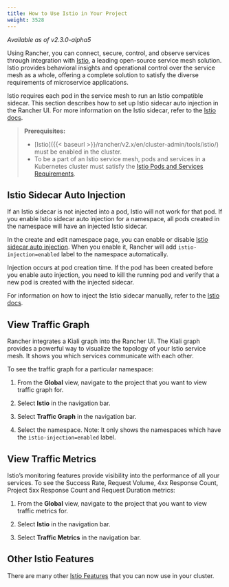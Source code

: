 ```yaml
---
title: How to Use Istio in Your Project
weight: 3528
---
```


_Available as of v2.3.0-alpha5_

Using Rancher, you can connect, secure, control, and observe services through integration with [Istio](https://istio.io/), a leading open-source service mesh solution. Istio provides behavioral insights and operational control over the service mesh as a whole, offering a complete solution to satisfy the diverse requirements of microservice applications.

Istio requires each pod in the service mesh to run an Istio compatible sidecar. This section describes how to set up Istio sidecar auto injection in the Rancher UI. For more information on the Istio sidecar, refer to the [Istio docs](https://istio.io/docs/setup/kubernetes/additional-setup/sidecar-injection/).

>**Prerequisites:**
>
>- [Istio]({{< baseurl >}}/rancher/v2.x/en/cluster-admin/tools/istio/) must be enabled in the cluster.
>- To be a part of an Istio service mesh, pods and services in a Kubernetes cluster must satisfy the [Istio Pods and Services Requirements](https://istio.io/docs/setup/kubernetes/prepare/requirements/).

## Istio Sidecar Auto Injection

If an Istio sidecar is not injected into a pod, Istio will not work for that pod. If you enable Istio sidecar auto injection for a namespace, all pods created in the namespace will have an injected Istio sidecar.

In the create and edit namespace page, you can enable or disable [Istio sidecar auto injection](https://istio.io/blog/2019/data-plane-setup/#automatic-injection). When you enable it, Rancher will add `istio-injection=enabled` label to the namespace automatically.

Injection occurs at pod creation time. If the pod has been created before you enable auto injection, you need to kill the running pod and verify that a new pod is created with the injected sidecar. 

For information on how to inject the Istio sidecar manually, refer to the [Istio docs](https://istio.io/docs/setup/kubernetes/additional-setup/sidecar-injection/).

## View Traffic Graph

Rancher integrates a Kiali graph into the Rancher UI. The Kiali graph provides a powerful way to visualize the topology of your Istio service mesh. It shows you which services communicate with each other.

To see the traffic graph for a particular namespace:

1. From the **Global** view, navigate to the project that you want to view traffic graph for.

1. Select **Istio** in the navigation bar.

1. Select **Traffic Graph** in the navigation bar.

1. Select the namespace. Note: It only shows the namespaces which have the `istio-injection=enabled` label.

## View Traffic Metrics

Istio’s monitoring features provide visibility into the performance of all your services. To see the Success Rate, Request Volume, 4xx Response Count, Project 5xx Response Count and Request Duration metrics:

1. From the **Global** view, navigate to the project that you want to view traffic metrics for.

1. Select **Istio** in the navigation bar.

1. Select **Traffic Metrics** in the navigation bar.


## Other Istio Features

There are many other [Istio Features](https://istio.io/docs/concepts/what-is-istio/#core-features)
that you can now use in your cluster.
